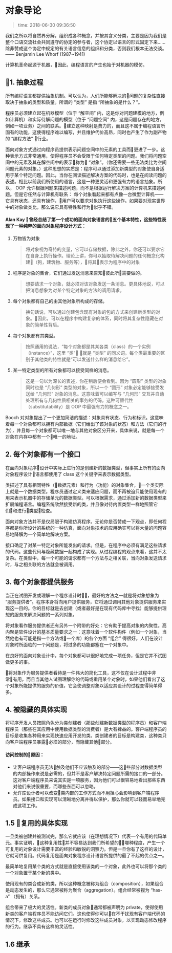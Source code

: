 # 对象导论
>time: 2018-06-30 09:36:50

我们之所以将自然界分解，组织成各种概念，并按其含义分类，主要是因为我们是整个口语交流社会共同遵守的协定的参与者，这个协定以语言的形式固定下来……除非赞成这个协定中规定的有关语言信息的组织和分类，否则我们根本无法交谈。  
—— Benjamin Lee Whorf (1987~1941)

计算机革命起源于机器，因此，编程语言的产生也始于对机器的模仿。

## 1. 抽象过程
所有编程语言都提供抽象机制。可以认为，人们所能够解决的问题的复杂性直接取决于抽象的类型和质量。所谓的 “类型” 是指 “所抽象的是什么？”。

程序员必须建立起在机器模型（位于 “解空间” 内，这是你对问题建模的地方，例如计算机）和实际待解问题的模型（位于 “问题空间” 内，这是问题存在的地方，例如一项业务）之间的联系。建立这种映射是费力的，而且这不属于编程语言所固有的功能，这使得程序难以编写，并且维护代价高昂，同时也产生了作为副产物的 “编程方法” 行业。

面向对象方式通过向程序员提供表示问题空间中的元素的工具而更进了一步。这种表示方式非常通用，使得程序员不会受限于任何特定类型的问题。我们将问题空间中的元素及其在解空间中的表示称为 “对象”。（你还需要一些无法类比为空间问题元素的对象。）这种思想的实质是：程序可以通过添加新类型的对象使自身适用于某个特定问题。因此，当你在阅读描述解决方案的代码时，也是在阅读问题的表述。相比以前我们所使用的语言，这是一种更灵活和更强有力的语言抽象。所以， OOP 允许根据问题来描述问题，而不是根据运行解决方案的计算机来描述问题。但是它任然与计算机有联系： 每个对象看起来都有点像一台微型计算机——它具有状态，还具有操作，用户可以要求对象执行这些操作。如果要对现实世界中的对象做类比，那么说它具有特性和行为似乎不错。

#### Alan Kay 曾经总结了第一个成功的面向对象语言的五个基本特性，这些特性表现了一种纯粹的面向对象程序设计方式：
1. 万物皆为对象
    >将对象视为奇特的变量，它可以存储数据，除此之外，你还可以要求它在自身上执行操作。理论上讲，你可以抽取待解决问题的任何概念化构建（狗，建筑物、服务等），将其表示为程序中的对象
1. 程序是对象的集合，它们通过发送消息来告知彼此所需要做的。
    >想要请求一个对象，就必须对该对象发送一条消息。更具体地说，可以把消息想象为对某个特定对象的方法的调用请求。
1. 每个对象都有自己的由其他对象所构成的存储。
    >换句话说，可以通过创建包含现有对象的包的方式来创建新类型的对象。因此，可以在程序中构建复杂的体系，同时将其复杂性隐藏在对象的简单性背后。
1. 每个对象都有其类型。
    >按照通用的说法，“每个对象都是其某各类（class）的一个实例（instance）”，这里 “类” 就是 “类型” 的同义词。每个类最重要的区别于其他类的特性就是“可以发送什么样的消息给它”。
1. 某一特定类型的所有对象都可以接受同样的消息。
    >这是一句以为深长的表述，你在稍后便会看到。因为 “圆形” 类型的对象同时也是 “几何形” 类型的对象，所以一个 “圆形” 对象必定能够接受发送给 “几何形” 对象的消息。这意味着可以编写与 “几何形” 交互并自动处理所有与几何性质相关的事务的代码。这种可替代性（substitutability）是 OOP 中最强有力的概念之一。

Booch 对对象提出了一个更加简洁的描述：对象具有状态、行为和标识。这意味着每一个对象都可以拥有内部数据（它们给出了该对象的状态）和方法（它们的行为），并且每一个对象都可以唯一地与其他对象区分开来，具体来说，就是每一个对象在内存中都有一个唯一的地址。
## 2. 每个对象都有一个接口

在面向对象程序设计中实际上进行的是创建新的数据类型，但事实上所有的面向对象程序设计语言都使用了 class 这个关键字来表示数据类型。

类描述了具有相同特性（数据元素）和行为（功能）的对象集合，一个类实际上就是一个数据类型。程序员通过定义类来适应问题，而不再被迫只能使用现有的用来表示机器中的存储单元的数据类型。可以根据需求，通过添加新的数据类型来扩展编程语言。编程系统欣然接受新的类，并且像对待内置类型一样地照管它们和进行类型检查。

面向对象方法并不是仅局限于构建仿真程序。无论你是否赞成一下观点，即任何程序都是你所设计的系统的一种仿真，面向对象技术的应用确实可以将大量的问题容易地降解为一个简单地解决方案。

接口确定了对某一特定对象所能发出的请求。但是，在程序中必须有满足这些请求的代码。这些代码与隐藏数据一起构成了实现。从过程编程的观点来看，这并不太复杂。在类型中，每一个可能的请求都有一个方法与之相关联，当向对象发送请求时，与之相关联的方法就会被调用。

## 3. 每个对象都提供服务

当正在试图开发或理解一个程序设计时，最好的方法之一就是将对象想象为 “服务提供者”。程序本身将向用户提供服务，它将通过调用其他对象提供服务来实现这一目的。你的目标就是去创建（或者最好是在现有代码库中寻找）能够提供理想的服务来解决问题的一系列对象。

将对象看作服务提供者还有另外一个附带的好处：它有助于提高对象的内聚性。高内聚是软件设计的基本质量要求之一：这意味着一个软件构件（例如一个对象，当然他也有可能是指一个方法或一个库）的各个方面 “组合” 得很好。人们在设计对象时所面临的一个问题是，将过多的功能都塞在一个对象中。

在良好的面向对象设计中，每个对象都可以很好地完成一项任务，但是它并不试图做更多的事。

将对象作为服务提供者看待是一件伟大的简化工具，这不仅在设计过程中非常有用，而且当其他人试图理解你的代码或重用某个对象时，如果他们看出了这个对象所能提供的服务的价值，它会使调整对象以适应其设计的过程变得简单得多。

## 4. 被隐藏的具体实现

将程序开发人员按照角色分为类创建者（那些创建新数据类型的程序员）和客户端程序员（那些在其应用中使用数据类型的消费者）是大有裨益的。客户端程序员的目标是收集各种用来实现快速应用开发的类。类创建者的目标是构建类，这种类只向客户端程序员暴露必须的部分，而隐藏其他部分。

#### 访问控制的原因：
* 让客户端程序员无法触及他们不应该触及的部分——这些部分对数据类型的内部操作来说是必需的，但并不是客户解决特定问题所需的接口的一部分。这对客户端程序员来说其实是一项服务，因为他们可以很容易地看出那些东西对他们来说很重要，而哪些东西可以忽略。
* 允许库设计者可以改变类内部的工作方式而不用担心会影响到客户端程序员。如果接口和实现可以清晰地分离并得以保护，那么你就可以轻而易举地完成这项工作。

## 1.5 复用的具体实现
一旦类被创建并被测试完，那么它就应该（在理想情况下）代表一个有用的代码单元。事实证明，这种复用性并不容易达到我们所希望的哪种程度，产生一个可复用的对象设计需要丰富的经验和敏锐的洞察力。但是一旦你有了这样的设计，它就可供复用。代码复用是面向对象程序设计语言所提供的最了不起的优点之一。

最简单地复用某个类的方式就是直接使用该类的一个对象，此外也可以将那个类的一个对象置于某个新的类中。

使用现有的类合成新的类，所以这种概念被称为组合（composition），如果组合是动态发生的，那么它通常被称为聚合（aggregation）。组合经常被视为 “has-a” （拥有）关系。

组合带来了极大的灵活性。新类的成员对象通常都被声明为 private，使得使用新类的客户端程序员不能访问它们。这也使得你可以在不干扰现有客户端代码的情况下，修改这些成员。也可以在运行时修改这些成员对象，以实现动态修改程序的行为。继承不具有这样的灵活性。

## 1.6 继承

